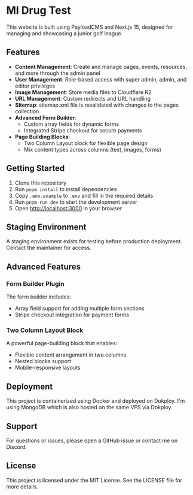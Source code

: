 # MI Drug Test

This website is built using PayloadCMS and Next.js 15, designed for managing and showcasing a junior golf league.

## Features

- **Content Management**: Create and manage pages, events, resources, and more through the admin panel
- **User Management**: Role-based access with super admin, admin, and editor privileges
- **Image Management**: Store media files to Cloudflare R2
- **URL Management**: Custom redirects and URL handling
- **Sitemap**: sitemap.xml file is revalidated with changes to the pages collection
- **Advanced Form Builder**:
  - Custom array fields for dynamic forms
  - Integrated Stripe checkout for secure payments
- **Page Building Blocks**:
  - Two Column Layout block for flexible page design
  - Mix content types across columns (text, images, forms)

## Getting Started

1. Clone this repository
2. Run `pnpm install` to install dependencies
3. Copy `.env.example` to `.env` and fill in the required details
4. Run `pnpm run dev` to start the development server
5. Open [http://localhost:3000](http://localhost:3000) in your browser

## Staging Environment

A staging environment exists for testing before production deployment. Contact the maintainer for access.

## Advanced Features

### Form Builder Plugin

The form builder includes:

- Array field support for adding multiple form sections
- Stripe checkout integration for payment forms

### Two Column Layout Block

A powerful page-building block that enables:

- Flexible content arrangement in two columns
- Nested blocks support
- Mobile-responsive layouts

## Deployment

This project is containerized using Docker and deployed on Dokploy. I'm using MongoDB which is also hosted on the same VPS via Dokploy.

## Support

For questions or issues, please open a GitHub issue or contact me on Discord.

## License

This project is licensed under the MIT License. See the LICENSE file for more details.
